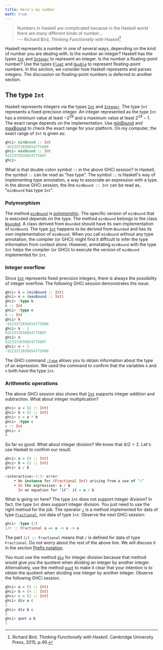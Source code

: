```yaml
---
title: Here's my number
math: true
---
```


> Numbers in Haskell are complicated because in the Haskell world there are many
> different kinds of number...\
> --- Richard Bird, _Thinking Functionally with Haskell_[^a]

Haskell represents a number in one of several ways, depending on the kind of
number you are dealing with. Is the number an integer? Haskell has the types
[`Int`][int] and [`Integer`][integer] to represent an integer. Is the number a
floating-point number? Use the types [`Float`][float] and [`Double`][double] to
represent floating-point numbers. In this section, we consider how Haskell
represents and parses integers. The discussion on floating-point numbers is
deferred to another section.

<!--=========================================================================-->

## The type `Int`

Haskell represents integers via the types [`Int`][int] and [`Integer`][integer].
The type `Int` represents a fixed-precision integer. An integer represented as
the type `Int` has a minimum value at least $-2^{29}$ and a maximum value at
least $2^{29} - 1$. The exact range depends on the implementation. Use
[minBound][minBound] and [maxBound][maxBound] to check the exact range for your
platform. On my computer, the exact range of `Int` is given as:

```haskell
ghci> minBound :: Int
-9223372036854775808
ghci> maxBound :: Int
9223372036854775807
ghci>
```

What is that double colon symbol `::` in the above GHCi session? In Haskell, the
symbol `::` can be read as "has type". The symbol `::` is Haskell's way of
implementing type annotation, a way to associate an expression with a type. In
the above GHCi session, the line `minBound :: Int` can be read as, "`minBound`
has type `Int`".

<!--=========================================================================-->

### Polymorphism

The method [`minBound`][minBound] is [polymorphic][polymorphism]. The specific
version of `minBound` that is executed depends on the type. The method
`minBound` belongs to the class [`Bounded`][bounded]. A class derived from
`Bounded` should have its own implementation of `minBound`. The type
[`Int`][int] happens to be derived from `Bounded` and has its own implementation
of `minBound`. When you call `minBound` without any type annotation, the
compiler (or GHCi) might find it difficult to infer the type information from
context alone. However, annotating `minBound` with the type `Int` helps the
compiler (or GHCi) to execute the version of `minBound` implemented for `Int`.

<!--=========================================================================-->

### Integer overflow

Since [`Int`][int] represents fixed-precision integers, there is always the
possibility of integer overflow. The following GHCi session demonstrates the
issue.

```haskell
ghci> k = (minBound :: Int)
ghci> n = (maxBound :: Int)
ghci> :type k
k :: Int
ghci> :type n
n :: Int
ghci> k
-9223372036854775808
ghci> k - 1
9223372036854775807
ghci> n
9223372036854775807
ghci> n + 1
-9223372036854775808
```

The GHCi command [`:type`][type] allows you to obtain information about the type
of an expression. We used the command to confirm that the variables `k` and `n`
both have the type `Int`.

<!--=========================================================================-->

### Arithmetic operations

The above GHCi session also shows that [`Int`][int] supports integer addition
and subtraction. What about integer multiplication?

```haskell
ghci> a = (4 :: Int)
ghci> b = (2 :: Int)
ghci> c = a * b
ghci> :type c
c :: Int
ghci> c
8
```

So far so good. What about integer division? We know that $4 / 2 = 2$. Let's use
Haskell to confirm our result.

```haskell
ghci> a = (4 :: Int)
ghci> b = (2 :: Int)
ghci> a / b

<interactive>:3:3: error:
    • No instance for (Fractional Int) arising from a use of ‘/’
    • In the expression: a / b
      In an equation for ‘it’: it = a / b
```

What is going on here? The type `Int` does not support integer division? In
fact, the type `Int` does support integer division. You just need to use the
right method for the job. The operator [`/`][fracDiv] is a method implemented
for data of type [`Fractional`][fractional], not data of type `Int`. Observe the
next GHCi session:

```haskell
ghci> :type (/)
(/) :: Fractional a => a -> a -> a
```

The part `(/) :: Fractional` means that `/` is defined for data of type
`Fractional`. Do not worry about the rest of the above line. We will discuss it
in the section [Prefix notation](#prefix-notation).

You must use the method [`div`][div] for integer division because that method
would give you the quotient when dividing an integer by another integer.
Alternatively, use the method [`quot`][quot] to make it clear that your
intention is to obtain the quotient when dividing one integer by another
integer. Observe the following GHCi session.

```haskell
ghci> a = (5 :: Int)
ghci> b = (4 :: Int)
ghci> c = (2 :: Int)
ghci> div a c
2
ghci> div b c
2
ghci> quot a b
1
```

<!--=========================================================================-->

[^a]:
    Richard Bird. _Thinking Functionally with Haskell_. Cambridge University
    Press, 2015, p.49.

<!--=========================================================================-->

<!-- prettier-ignore-start -->
[bounded]: https://hackage.haskell.org/package/base-4.19.0.0/docs/Prelude.html#t:Bounded
[div]: https://hackage.haskell.org/package/base-4.19.0.0/docs/Prelude.html#v:div
[double]: https://hackage.haskell.org/package/base-4.19.0.0/docs/Prelude.html#t:Double
[float]: https://hackage.haskell.org/package/base-4.19.0.0/docs/Prelude.html#t:Float
[fracDiv]: https://hackage.haskell.org/package/base-4.19.0.0/docs/Prelude.html#v:-47-
[fractional]: https://hackage.haskell.org/package/base-4.19.0.0/docs/Prelude.html#t:Fractional
[int]: https://hackage.haskell.org/package/base-4.19.0.0/docs/Prelude.html#t:Int
[integer]: https://hackage.haskell.org/package/base-4.19.0.0/docs/Prelude.html#t:Integer
[maxBound]: https://hackage.haskell.org/package/base-4.19.0.0/docs/Prelude.html#v:maxBound
[minBound]: https://hackage.haskell.org/package/base-4.19.0.0/docs/Prelude.html#v:minBound
[polymorphism]: https://en.wikipedia.org/wiki/Polymorphism_(computer_science)
[quot]: https://hackage.haskell.org/package/base-4.19.0.0/docs/Prelude.html#v:quot
[type]: https://downloads.haskell.org/ghc/latest/docs/users_guide/ghci.html#ghci-cmd-:type
<!-- prettier-ignore-end -->
